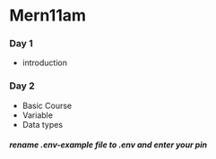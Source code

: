 # Mern11am
### Day 1
* introduction

### Day 2

* Basic Course
* Variable
* Data types


##### rename .env-example file to .env and enter your pin

